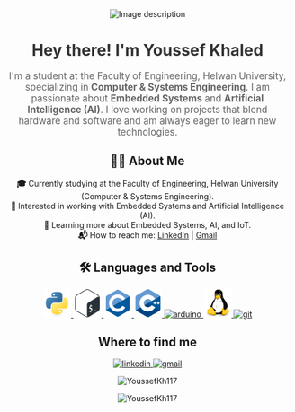 <div style="text-align: center;">
    <img src="https://github.com/user-attachments/assets/607559db-1367-4a83-970d-01731ca1ac56" alt="Image description" width="200" />
</div>

<h1 style="text-align: center; font-size: 2em; color: #333;">Hey there! I'm Youssef Khaled</h1>

<p style="font-size: 1.2em; text-align: center; color: #666;">
    I'm a student at the Faculty of Engineering, Helwan University, specializing in <strong>Computer & Systems Engineering</strong>.
    I am passionate about <strong>Embedded Systems</strong> and <strong>Artificial Intelligence (AI)</strong>.
    I love working on projects that blend hardware and software and am always eager to learn new technologies.
</p>

<h2 style="text-align: center;">🧑‍💻 About Me</h2>
<ul style="list-style-type: none; text-align: center; padding: 0;">
    <li><strong>🎓</strong> Currently studying at the Faculty of Engineering, Helwan University (Computer & Systems Engineering).</li>
    <li><strong>💼</strong> Interested in working with Embedded Systems and Artificial Intelligence (AI).</li>
    <li><strong>🚀</strong> Learning more about Embedded Systems, AI, and IoT.</li>
    <li><strong>📬</strong> How to reach me: 
        <a href="https://www.linkedin.com/in/youssef-khaled-a36174286/" target="_blank">LinkedIn</a> | 
        <a href="mailto:youssef.khaled12382@gmail.com" target="_blank">Gmail</a>
    </li>
</ul>

<h2 style="text-align: center;">🛠️ Languages and Tools</h2>
<p style="text-align: center;">
    <a href="https://www.python.org/" target="_blank">
        <img src="https://raw.githubusercontent.com/devicons/devicon/master/icons/python/python-original.svg" alt="python" width="50" height="50" />
    </a>
    <a href="https://www.gnu.org/software/bash/" target="_blank">
        <img src="https://raw.githubusercontent.com/devicons/devicon/master/icons/bash/bash-original.svg" alt="bash" width="50" height="50" />
    </a>
    <a href="https://www.cprogramming.com/" target="_blank">
        <img src="https://raw.githubusercontent.com/devicons/devicon/master/icons/c/c-original.svg" alt="c" width="50" height="50" />
    </a>
    <a href="https://www.cplusplus.com/" target="_blank">
        <img src="https://raw.githubusercontent.com/devicons/devicon/master/icons/cplusplus/cplusplus-original.svg" alt="cplusplus" width="50" height="50" />
    </a>
    <a href="https://www.arduino.cc/" target="_blank">
        <img src="https://cdn.worldvectorlogo.com/logos/arduino-1.svg" alt="arduino" width="50" height="50" />
    </a>
    <a href="https://www.linux.org/" target="_blank">
        <img src="https://raw.githubusercontent.com/devicons/devicon/master/icons/linux/linux-original.svg" alt="linux" width="50" height="50" />
    </a>
    <a href="https://www.git-scm.com/" target="_blank">
        <img src="https://www.vectorlogo.zone/logos/git-scm/git-scm-icon.svg" alt="git" width="50" height="50" />
    </a>
</p>

<h2 style="text-align: center;">Where to find me</h2>
<p style="text-align: center;">
    <a href="https://www.linkedin.com/in/youssef-khaled-a36174286/" target="_blank">
        <img src="https://img.shields.io/badge/linkedin-logo?style=for-the-badge&logo=linkedin&logoColor=white&color=%230a77b6" alt="linkedin" />
    </a>
    <a href="mailto:youssef.khaled12382@gmail.com" target="_blank">
        <img src="https://img.shields.io/badge/gmail-logo?style=for-the-badge&logo=gmail&logoColor=white&color=%234ea3d7" alt="gmail" />
    </a>
</p>

<p style="text-align: center;">
    <img src="https://github-readme-stats.vercel.app/api?username=YoussefKh117&show_icons=true&locale=en" alt="YoussefKh117" />
</p>
<p style="text-align: center;">
    <img src="https://github-readme-stats.vercel.app/api/top-langs?username=YoussefKh117&show_icons=true&locale=en&layout=compact" alt="YoussefKh117" />
</p>
